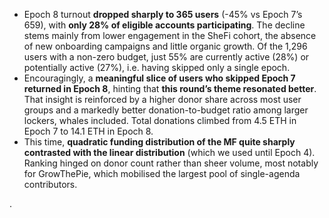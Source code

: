 
<ul>
  <li>Epoch 8 turnout <b>dropped sharply to 365 users</b> (-45% vs Epoch 7’s 659), with <b>only 28% of eligible accounts participating</b>. The decline stems mainly from lower engagement in the SheFi cohort, the absence of new onboarding campaigns and little organic growth. Of the 1,296 users with a non-zero budget, just 55% are currently active (28%) or potentially active (27%), i.e. having skipped only a single epoch.</li>

  <li>Encouragingly, a <b>meaningful slice of users who skipped Epoch 7 returned in Epoch 8</b>, hinting that <b>this round’s theme resonated better</b>. That insight is reinforced by a higher donor share across most user groups and a markedly better donation-to-budget ratio among larger lockers, whales included. Total donations climbed from 4.5 ETH in Epoch 7 to 14.1 ETH in Epoch 8.</li>

  <li>This time, <b>quadratic funding distribution of the MF quite sharply contrasted with the linear distribution</b> (which we used until Epoch 4). Ranking hinged on donor count rather than sheer volume, most notably for GrowThePie, which mobilised the largest pool of single-agenda contributors.</ul>.
</ul> 